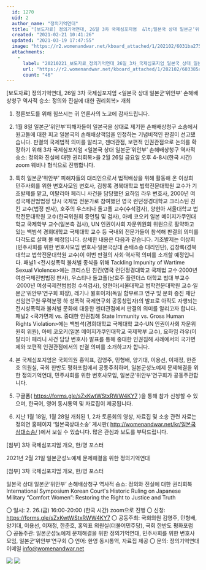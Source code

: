 ```yaml
---
  id: 1270
  uid: 2
  author_name: "정의기억연대"
  title: "[보도자료] 정의기억연대, 26일 3차 국제심포지엄  &lt;일본국 상대 일본군‘위안부’ 손해배상청구 역사적 승소: 정의와 진실에 대한 권리회복&gt; 개최"
  created: "2021-02-21 10:41:26"
  updated: "2021-03-19 17:47:55"
  image: "https://r2.womenandwar.net/kboard_attached/1/202102/6031ba275a1cb2074321.jpg"
  attachments: 
    - 
      label: "20210221_보도자료_정의기억연대_26일_3차_국제심포지엄_일본국_상대_일본군‘위안부_손해배상청구_역사적-승소-정의와-진실에-대한-권리회복-개최.hwp"
      url: "https://r2.womenandwar.net/kboard_attached/1/202102/603385a8f03856940697.hwp"
      count: "46"
---
```

\[보도자료\] 정의기억연대, 26일 3차 국제심포지엄 
<일본국 상대 일본군‘위안부’ 손해배상청구 역사적 승소: 정의와 진실에 대한 권리회복> 개최

1. 정론보도를 위해 힘쓰시는 귀 언론사의 노고에 감사드립니다.

2. 1월 8일 일본군'위안부‘피해자들이 일본국을 상대로 제기한 손해배상청구 소송에서 원고들에 대한 피고 일본국의 손해배상책임을 인정하는 기념비적인 판결이 선고됐습니다. 판결의 국제법적 의미를 알리고, 젠더관점, 보편적 인권관점으로 논의를 확장하기 위해 3차 국제심포지엄 <일본국 상대 일본군‘위안부’ 손해배상청구 역사적 승소: 정의와 진실에 대한 권리회복>을 2월 26일 금요일 오후 4-8시(한국 시간) zoom 웨비나 형식으로 진행합니다. 

3. 특히 일본군‘위안부’ 피해자들의 대리인으로서 법적배상을 위해 활동해 온 이상희 민주사회를 위한 변호사모임 변호사, 김창록 경북대학교 법학전문대학원 교수가 기조발제를 맡고, 이탈리아 페리니 사건을 담당했던 요하임 라우 변호사, 2000년 여성국제전범법정 당시 국제법 전문가로 참여했던 영국 런던정경대학교 크리스틴 친킨 교수(법정 판사), 호주의 우스티나 돌고폴 교수(수석검사), 양현아 서울대학교 법학전문대학원 교수(한국위원회 증언팀 및 검사), 아베 코오키 일본 메이지가쿠인대학교 국제학부 교수(일본측 검사), UN 인권이사회 자문위원회 위원으로 활약하고 있는 백범석 경희대학교 국제대학 교수 등 국내외 전문가들이 참석해 판결의 의미를 다각도로 살펴 볼 예정입니다. 상세한 내용은 다음과 같습니다.
기조발제는 이상희(민주사회를 위한 변호사모임 변호사·일본국상대 손배소송 대리인단), 김창록(경북대학교 법학전문대학원 교수)이 이번 판결의 사회·역사적 의미를 소개할 예정입니다. 패널1 <전시성폭력 불처벌 종식을 위해 Tackling Impunity of Wartime Sexual Violence>에는 크리스틴 친킨(영국 런던정경대학교 국제법 교수·2000년 여성국제전범법정 판사), 우스티나 돌고폴(남호주 플린더스 대학교 법대 부교수·2000년 여성국제전범법정 수석검사), 양현아(서울대학교 법학전문대학원 교수·일본군‘위안부’연구회 회장), 레기나 뮐호이저(독일 함부르크 연구 및 문화 증진 재단 선임연구원·무력분쟁 하 성폭력 국제연구회 공동창립자)의 발표로 아직도 자행되는 전시성폭력과 불처벌 문화에 대응한 젠더관점에서 판결의 의미를 알리고자 합니다. 패널2 <국가면제 vs. 중대한 인권침해 State Immunity vs. Gross Human Rights Violation>에는 백범석(경희대학교 국제대학 교수·UN 인권이사회 자문위원회 위원), 아베 코오키(일본 메이지가쿠인대학교 국제학부 교수), 요하임 라우(이탈리아 페리니 사건 담당 변호사) 발표를 통해 중대한 인권침해 사례에서의 국가면제와 보편적 인권관점에서의 판결 의미를 소개하고자 합니다. 

4. 본 국제심포지엄은 국회의원 홍익표, 김영주, 민형배, 양기대, 이용선, 이재정, 한준호 의원실, 국회 한반도 평화포럼에서 공동주최하며, 일본군성노예제 문제해결을 위한 정의기억연대, 민주사회를 위한 변호사모임, 일본군‘위안부’연구회가 공동주관합니다. 

5. 구글폼( https://forms.gle/sZxKwtWStxRWW4KY7 )을 통해 참가 신청할 수 있으며, 한국어, 영어 동시통역 및 자료집이 제공됩니다.

6. 지난 1월 18일, 1월 28일 개최된 1, 2차 토론회의 영상, 자료집 및 소송 관련 자료는 정의연 홈페이지 ‘일본국상대소송’ 게시판( http://womenandwar.net/kr/일본국상대소송/ )에서 보실 수 있습니다. 많은 관심과 보도를 부탁드립니다.

\[첨부\] 3차 국제심포지엄 개요, 한/영 포스터



2021년 2월 21일
일본군성노예제 문제해결을 위한 정의기억연대



\[첨부\] 3차 국제심포지엄 개요, 한/영 포스터

일본국 상대 일본군‘위안부’ 손해배상청구 역사적 승소: 정의와 진실에 대한 권리회복 
International Symposium Korean Court's Historic Ruling on Japanese Military “Comfort Women”: 
Restoring the Right to Justice and Truth 

〇 일시: 2. 26.(금) 16:00-20:00 (한국 시간) zoom으로 진행
〇 신청: https://forms.gle/sZxKwtWStxRWW4KY7
〇 공동주최: 국회의원 김영주, 민형배, 양기대, 이용선, 이재정, 한준호, 홍익표 의원실(더불어민주당), 국회 한반도 평화포럼
〇 공동주관: 일본군성노예제 문제해결을 위한 정의기억연대, 민주사회를 위한 변호사모임, 일본군‘위안부’연구회
〇 언어: 한영 동시통역, 자료집 제공
〇 문의: 정의기억연대 이메일 info@womenandwar.net 

![](https://r2.womenandwar.net/kboard_attached/1/202102/6031ba275a1cb2074321.jpg) ![](https://r2.womenandwar.net/kboard_attached/1/202102/6031ba2762d0d8634406.jpg)
